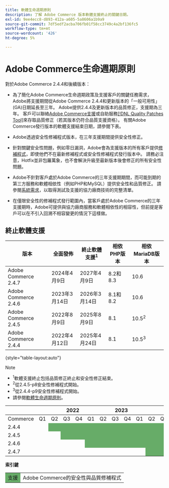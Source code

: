 ```yaml
---
title: 軟體生命週期原則
description: 了解 Adobe Commerce 版本軟體支援終止的關鍵日期。
exl-id: 9ee4ecc8-d893-412a-a605-5a8606a1b9a9
source-git-commit: 7df5edf2acba706fb01f58cc3749c4a2bf136fc5
workflow-type: tm+mt
source-wordcount: '426'
ht-degree: 5%

---
```



# Adobe Commerce生命週期原則

對於Adobe Commerce 2.4.4和後續版本：

- 為了簡化Adobe Commerce生命週期政策及支援客戶的關鍵任務需求，Adobe將支援期間從Adobe Commerce 2.4.4和更新版本的「一般可用性」(GA)日期延長至三年。 Adobe提供2.4.4及更新版本的品質修正，支援期為三年。 客戶可以聯絡[Adobe Commerce支援](https://experienceleague.adobe.com/docs/commerce-knowledge-base/kb/help-center-guide/magento-help-center-user-guide.html)或自助服務[[!DNL Quality Patches Tool]](https://experienceleague.adobe.com/tools/commerce-quality-patches/index.html)來存取品質修正（若其版本仍符合品質支援資格）。 有關Adobe Commerce發行版本的軟體支援結束日期，請參閱下表。

- Adobe透過安全性修補程式版本，在三年支援期間提供安全性修正。

- 針對關鍵安全性問題，例如零日漏洞，Adobe會為支援版本的所有客戶提供[修補程式](https://support.magento.com/hc/en-us/sections/360003869892-Known-issues-patches-attached-)，即使他們不在最新修補程式或安全性修補程式發行版本中。 請務必注意，Hotfix並非包羅萬象，也不會解決升級至最新版本後會修正的所有安全性問題。

- Adobe不針對客戶處於Adobe Commerce的三年支援期期間，而可能到期的第三方服務和軟體相依性（例如PHP和MySQL）提供安全性和品質修正。 請參閱[系統需求](../installation/system-requirements.md)，以取得測試及支援的協力廠商技術的完整清單。

- 在僅限安全性的修補程式發行範圍內，當客戶處於Adobe Commerce的三年支援期時，Adobe可提供與協力廠商服務和軟體相依性的相容性，但前提是客戶可以在不引入回溯不相容變更的情況下這樣做。

## 終止軟體支援

| 版本 | 全面發佈 | 終止軟體支援<sup>1</sup> | 相依PHP版本 | 相依MariaDB版本 |
|----------------------|----------------------|-------------------------------------|-----------------------|------------------------------|
| Adobe Commerce 2.4.7 | 2024年4月9日 | 2027年4月9日 | 8.2和8.3 | 10.6 |
| Adobe Commerce 2.4.6 | 2023年3月14日 | 2026年3月14日 | 8.1和8.2 | 10.6 |
| Adobe Commerce 2.4.5 | 2022年8月9日 | 2025年8月9日 | 8.1 | 10.5<sup>2</sup> |
| Adobe Commerce 2.4.4 | 2022年4月12日 | 2025年4月24日 | 8.1 | 10.5<sup>3</sup> |

{style="table-layout:auto"}

>[!NOTE]
>
>- <sup>1</sup>軟體支援終止包括品質修正終止和安全性修正結束。
>- <sup>2</sup>從2.4.5-p8安全性修補程式開始。
>- <sup>3</sup>從2.4.4-p9安全性修補程式開始。
>- 請參閱[軟體生命週期原則](https://www.adobe.com/content/dam/cc/en/legal/terms/enterprise/pdfs/Adobe-Commerce-Software-Lifecycle-Policy.pdf)。

<table style="table-layout:auto">
<thead>
  <tr>
    <th colspan="2"></th>
    <th colspan="4">2022</th>
    <th colspan="4">2023</th>
    <th colspan="4">2024</th>
    <th colspan="4">2025</th>
    <th colspan="4">2026</th>
    <th colspan="4">2027</th>
  </tr>
</thead>
<tbody>
  <tr>
    <td>Commerce</td>
    <td>Q1</td>
    <td>Q2</td>
    <td>Q3</td>
    <td>Q4</td>
    <td>Q1</td>
    <td>Q2</td>
    <td>Q3</td>
    <td>Q4</td>
    <td>Q1</td>
    <td>Q2</td>
    <td>Q3</td>
    <td>Q4</td>
    <td>Q1</td>
    <td>Q2</td>
    <td>Q3</td>
    <td>Q4</td>
    <td>Q1</td>
    <td>Q2</td>
    <td>Q3</td>
    <td>Q4</td>
    <td>Q1</td>
    <td>Q2</td>
    <td>Q3</td>
    <td>Q4</td>
  </tr>
  <tr>
    <td>2.4.4</td>
    <td></td>
    <td colspan="13" style="background-color:#67ac68;"></td>
    <td colspan="10"></td>
  </tr>
  <tr>
    <td>2.4.5</td>
    <td colspan="2"></td>
    <td colspan="13" style="background-color:#67ac68;"></td>
    <td colspan="9"></td>
  </tr>
  <tr>
    <td>2.4.6</td>
    <td colspan="4"></td>
    <td colspan="13" style="background-color:#67ac68;"></td>
    <td colspan="8"></td>
  </tr>
  <tr>
    <td>2.4.7</td>
    <td colspan="9"></td>
    <td colspan="13" style="background-color:#67ac68;"></td>
    <td colspan="2"></td>
  </tr>
</tbody>
</table>

**索引鍵**

<table style="table-layout:auto">
 <tbody>
  <tr>
   <td style="background-color:#67ac68;">支援</td>
   <td>Adobe Commerce的安全性與品質修補程式</td>
  </tr>
  <!-- <tr>
   <td style="background-color:#cd3c3c;">End of software support</td>
   <td>Version that has reached end of software support.</td>
  </tr>
 </tbody> -->
</table>
